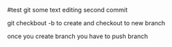 #test git
some text
editing second commit

git checkbout -b <branchname>
to create and checkout to new branch

once you create branch you have to push branch 